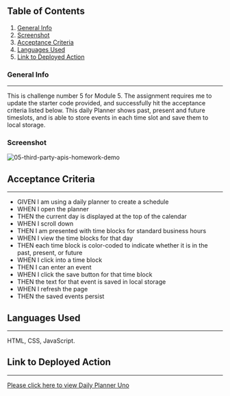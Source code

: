 ## Table of Contents
1. [General Info](#general-info)
2. [Screenshot](#screenshot)
3. [Acceptance Criteria](#acceptance-criteria)
4. [Languages Used](#languages-used)
5. [Link to Deployed Action](#link-to-deployed-action)

### General Info
***
This is challenge number 5 for Module 5. The assignment requires me to update the starter code provided, and successfully hit the acceptance criteria listed below. This daily Planner shows past, present and future timeslots, and is able to store events in each time slot and save them to local storage.

### Screenshot
![05-third-party-apis-homework-demo](https://user-images.githubusercontent.com/116799866/206538484-30620a6b-ca52-492c-b490-94e1d9db9aaf.gif)

## Acceptance Criteria
***
- GIVEN I am using a daily planner to create a schedule
- WHEN I open the planner
- THEN the current day is displayed at the top of the calendar
- WHEN I scroll down
- THEN I am presented with time blocks for standard business hours
- WHEN I view the time blocks for that day
- THEN each time block is color-coded to indicate whether it is in the past, present, or future
- WHEN I click into a time block
- THEN I can enter an event
- WHEN I click the save button for that time block
- THEN the text for that event is saved in local storage
- WHEN I refresh the page
- THEN the saved events persist

## Languages Used
***
HTML, CSS, JavaScript.

## Link to Deployed Action
***
[Please click here to view Daily Planner Uno](https://indiataylor1.github.io/daily-planner-uno/)
